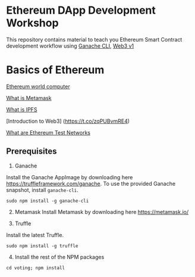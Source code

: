 # Ethereum DApp Development Workshop

This repository contains material to teach you Ethereum Smart Contract development workflow using [Ganache CLI](https://github.com/trufflesuite/ganache-cli), [Web3 v1](https://github.com/ethereum/web3.js/)

# Basics of Ethereum

[Ethereum world computer](https://www.youtube.com/watch?v=j23HnORQXvs)

[What is Metamask](https://www.youtube.com/watch?v=6Gf_kRE4MJU)

[What is IPFS](https://www.youtube.com/watch?v=5Uj6uR3fp-U)

[Introduction to Web3] (https://t.co/zqPUBvmRE4)

[What are Ethereum Test Networks](https://medium.com/compound-finance/the-beginners-guide-to-using-an-ethereum-test-network-95bbbc85fc1d)



## Prerequisites

1. Ganache

Install the Ganache AppImage by downloading here https://truffleframework.com/ganache.
To use the provided Ganache snapshot, install `ganache-cli`.

```
sudo npm install -g ganache-cli
```

2. Metamask
Install Metamask by downloading here https://metamask.io/

3. Truffle

Install the latest Truffle.

```
sudo npm install -g truffle
```

4. Install the rest of the NPM packages

```
cd voting; npm install
```

